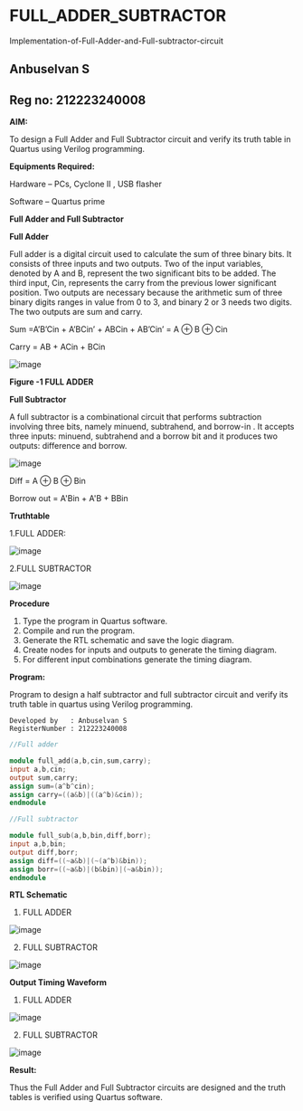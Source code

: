 # FULL_ADDER_SUBTRACTOR
Implementation-of-Full-Adder-and-Full-subtractor-circuit

## Anbuselvan S
## Reg no: 212223240008

**AIM:**

To design a Full Adder and Full Subtractor circuit and verify its truth table in Quartus using Verilog programming.

**Equipments Required:**

Hardware – PCs, Cyclone II , USB flasher

Software – Quartus prime

**Full Adder and Full Subtractor**

**Full Adder**

Full adder is a digital circuit used to calculate the sum of three binary bits. It consists of three inputs and two outputs. Two of the input variables, denoted by A and B, represent the two significant bits to be added. The third input, Cin, represents the carry from the previous lower significant position. Two outputs are necessary because the arithmetic sum of three binary digits ranges in value from 0 to 3, and binary 2 or 3 needs two digits. The two outputs are sum and carry.

Sum =A’B’Cin + A’BCin’ + ABCin + AB’Cin’ = A ⊕ B ⊕ Cin 

Carry = AB + ACin + BCin

![image](https://github.com/naavaneetha/FULL_ADDER_SUBTRACTOR/assets/154305477/0f30ba51-5ffb-4198-845f-18e054f675e7)

**Figure -1 FULL ADDER**

**Full Subtractor**

A full subtractor is a combinational circuit that performs subtraction involving three bits, namely minuend, subtrahend, and borrow-in . It accepts three inputs: minuend, subtrahend and a borrow bit and it produces two outputs: difference and borrow.

![image](https://github.com/naavaneetha/FULL_ADDER_SUBTRACTOR/assets/154305477/02b24f51-ab51-4304-9ad6-7b81ffc1ead5)

Diff = A ⊕ B ⊕ Bin 


Borrow out = A'Bin + A'B + BBin

**Truthtable**

1.FULL ADDER:

![image](https://github.com/user-attachments/assets/d3a931e6-4a87-4338-8645-0a4142fb0432)


2.FULL SUBTRACTOR

![image](https://github.com/user-attachments/assets/c24e36af-189f-4ba9-b2fd-15f6801d26a0)

**Procedure**

1. Type the program in Quartus software.
2. Compile and run the program.
3. Generate the RTL schematic and save the logic diagram.
4. Create nodes for inputs and outputs to generate the timing diagram.
5. For different input combinations generate the timing diagram.

**Program:**

Program to design a half subtractor and full subtractor circuit and verify its truth table in quartus using Verilog programming.

``` 
Developed by   : Anbuselvan S  
RegisterNumber : 212223240008
```

```verilog
//Full adder

module full_add(a,b,cin,sum,carry);
input a,b,cin;
output sum,carry;
assign sum=(a^b^cin);
assign carry=((a&b)|((a^b)&cin));
endmodule
```

```verilog
//Full subtractor

module full_sub(a,b,bin,diff,borr);
input a,b,bin;
output diff,borr;
assign diff=((~a&b)|(~(a^b)&bin));
assign borr=((~a&b)|(b&bin)|(~a&bin));
endmodule
```

**RTL Schematic**

1. FULL ADDER

![image](https://github.com/user-attachments/assets/2457f745-8df4-45a9-9192-f455fe055c1b)


2. FULL SUBTRACTOR

![image](https://github.com/user-attachments/assets/fd079400-7437-423c-b24c-85117651a92f)


**Output Timing Waveform**

1. FULL ADDER

![image](https://github.com/user-attachments/assets/3c4cabe8-1b2f-4dde-baf3-46379770a3e6)


2. FULL SUBTRACTOR

![image](https://github.com/user-attachments/assets/39f67a82-2e6f-41cc-875c-abc294f85958)

**Result:**

Thus the Full Adder and Full Subtractor circuits are designed and the truth tables is verified using Quartus software.
